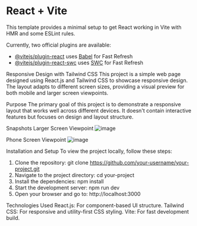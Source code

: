 # React + Vite

This template provides a minimal setup to get React working in Vite with HMR and some ESLint rules.

Currently, two official plugins are available:

- [@vitejs/plugin-react](https://github.com/vitejs/vite-plugin-react/blob/main/packages/plugin-react/README.md) uses [Babel](https://babeljs.io/) for Fast Refresh
- [@vitejs/plugin-react-swc](https://github.com/vitejs/vite-plugin-react-swc) uses [SWC](https://swc.rs/) for Fast Refresh

Responsive Design with Tailwind CSS
This project is a simple web page designed using React.js and Tailwind CSS to showcase responsive design. The layout adapts to different screen sizes, providing a visual preview for both mobile and larger screen viewpoints.

Purpose
The primary goal of this project is to demonstrate a responsive layout that works well across different devices. It doesn't contain interactive features but focuses on design and layout structure.

Snapshots
Larger Screen Viewpoint
![image](https://github.com/user-attachments/assets/07980df1-b906-4b10-8a0f-5636724b1026)

Phone Screen Viewpoint
![image](https://github.com/user-attachments/assets/15d29f71-6d3e-453a-84d7-f1f04b90fad8)

Installation and Setup
To view the project locally, follow these steps:

1) Clone the repository:
   git clone https://github.com/your-username/your-project.git
2) Navigate to the project directory:
   cd your-project
3) Install the dependencies:
    npm install
4) Start the development server:
    npm run dev
5) Open your browser and go to:
    http://localhost:3000

Technologies Used
React.js: For component-based UI structure.
Tailwind CSS: For responsive and utility-first CSS styling.
Vite: For fast development build.



